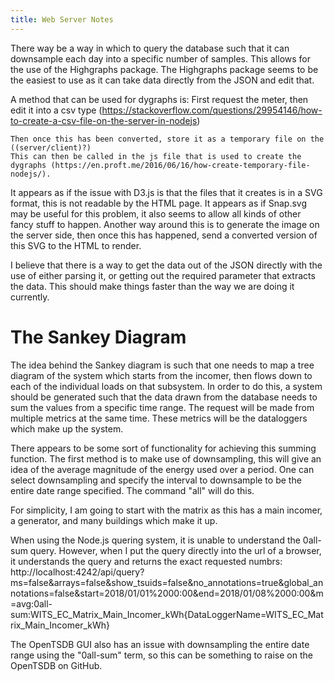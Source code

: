 ```yaml
---
title: Web Server Notes
---
```


There way be a way in which to query the database such that it can downsample each day into a specific number of samples.
This allows for the use of the Highgraphs package. 
The Highgraphs package seems to be the easiest to use as it can take data directly from the JSON and edit that.

A method that can be used for dygraphs is:
    First request the meter, then edit it into a csv type (https://stackoverflow.com/questions/29954146/how-to-create-a-csv-file-on-the-server-in-nodejs)

    Then once this has been converted, store it as a temporary file on the ((server/client)?)
    This can then be called in the js file that is used to create the dygraphs (https://en.proft.me/2016/06/16/how-create-temporary-file-nodejs/).



It appears as if the issue with D3.js is that the files that it creates is in a SVG format, this is not readable by the HTML page.
It appears as if Snap.svg may be useful for this problem, it also seems to allow all kinds of other fancy stuff to happen.
Another way around this is to generate the image on the server side, then once this has happened, send a converted version of this SVG to the HTML to render.


I believe that there is a way to get the data out of the JSON directly with the use of either parsing it, or getting out the required parameter that extracts the data. 
This should make things faster than the way we are doing it currently. 

# The Sankey Diagram

The idea behind the Sankey diagram is such that one needs to map a tree diagram of the system which starts from the incomer, then flows down to each of the individual loads on that subsystem.
In order to do this, a system should be generated such that the data drawn from the database needs to sum the values from a specific time range. The request will be made from multiple metrics at the same time. These metrics will be the dataloggers which make up the system.

There appears to be some sort of functionality for achieving this summing function. 
The first method is to make use of downsampling, this will give an idea of the average magnitude of the energy used over a period. 
One can select downsampling and specify the interval to downsample to be the entire date range specified. The command "all" will do this.

For simplicity, I am going to start with the matrix as this has a main incomer, a generator, and many buildings which make it up.

When using the Node.js quering system, it is unable to understand the 0all-sum query. 
However, when I put the query directly into the url of a browser, it understands the query and returns the exact requested numbrs:
    http://localhost:4242/api/query?ms=false&arrays=false&show_tsuids=false&no_annotations=true&global_annotations=false&start=2018/01/01%2000:00&end=2018/01/08%2000:00&m=avg:0all-sum:WITS_EC_Matrix_Main_Incomer_kWh{DataLoggerName=WITS_EC_Matrix_Main_Incomer_kWh}

The OpenTSDB GUI also has an issue with downsampling the entire date range using the "0all-sum" term, so this can be something to raise on the OpenTSDB on GitHub.  